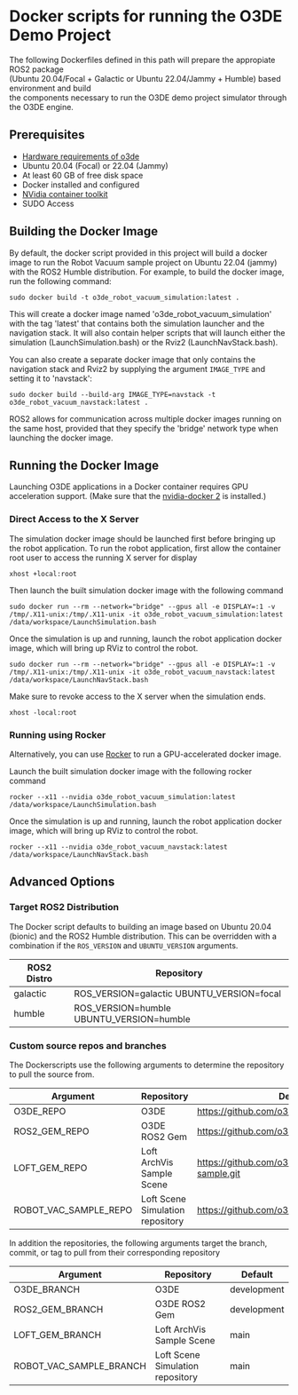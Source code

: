 # Docker scripts for running the O3DE Demo Project

The following Dockerfiles defined in this path will prepare the appropiate ROS2 package <br>
(Ubuntu 20.04/Focal + Galactic or Ubuntu 22.04/Jammy + Humble) based environment and build<br>
the components necessary to run the O3DE demo project simulator through the O3DE engine.

## Prerequisites

* [Hardware requirements of o3de](https://www.o3de.org/docs/welcome-guide/requirements/)
* Ubuntu 20.04 (Focal) or 22.04 (Jammy)
* At least 60 GB of free disk space
* Docker installed and configured
* [NVidia container toolkit](https://docs.nvidia.com/datacenter/cloud-native/container-toolkit/install-guide.html#docker)
* SUDO Access

## Building the Docker Image

By default, the docker script provided in this project will build a docker image to run the Robot Vacuum sample project
on Ubuntu 22.04 (jammy) with the ROS2 Humble distribution. For example, to build the docker image, run the following
command:

```
sudo docker build -t o3de_robot_vacuum_simulation:latest .
```

This will create a docker image named 'o3de_robot_vacuum_simulation' with the tag 'latest' that contains both the simulation launcher and the 
navigation stack. It will also contain helper scripts that will launch either the simulation (LaunchSimulation.bash) or 
the Rviz2 (LaunchNavStack.bash).

You can also create a separate docker image that only contains the navigation stack and Rviz2 by supplying the argument 
```IMAGE_TYPE``` and setting it to 'navstack':

```
sudo docker build --build-arg IMAGE_TYPE=navstack -t o3de_robot_vacuum_navstack:latest .
```

ROS2 allows for communication across multiple docker images running on the same host, provided that they specify the 'bridge' 
network type when launching the docker image.


## Running the Docker Image

Launching O3DE applications in a Docker container requires GPU acceleration support. (Make sure that the [nvidia-docker 2](https://docs.nvidia.com/datacenter/cloud-native/container-toolkit/install-guide.html#docker) is installed.)

### Direct Access to the X Server
The simulation docker image should be launched first before bringing up the robot application. To run the robot application, 
first allow the container root user to access the running X server for display

```
xhost +local:root
```

Then launch the built simulation docker image with the following command

```
sudo docker run --rm --network="bridge" --gpus all -e DISPLAY=:1 -v /tmp/.X11-unix:/tmp/.X11-unix -it o3de_robot_vacuum_simulation:latest /data/workspace/LaunchSimulation.bash
```

Once the simulation is up and running, launch the robot application docker image, which will bring up RViz to control the robot.

```
sudo docker run --rm --network="bridge" --gpus all -e DISPLAY=:1 -v /tmp/.X11-unix:/tmp/.X11-unix -it o3de_robot_vacuum_navstack:latest /data/workspace/LaunchNavStack.bash

```

Make sure to revoke access to the X server when the simulation ends.

```
xhost -local:root
```

### Running using Rocker

Alternatively, you can use [Rocker](https://github.com/osrf/rocker) to run a GPU-accelerated docker image. 

Launch the built simulation docker image with the following rocker command

```
rocker --x11 --nvidia o3de_robot_vacuum_simulation:latest /data/workspace/LaunchSimulation.bash
```

Once the simulation is up and running, launch the robot application docker image, which will bring up RViz to control the robot.

```
rocker --x11 --nvidia o3de_robot_vacuum_navstack:latest /data/workspace/LaunchNavStack.bash
```

## Advanced Options

### Target ROS2 Distribution
The Docker script defaults to building an image based on Ubuntu 20.04 (bionic) and the ROS2 Humble distribution. This can be overridden 
with a combination if the ```ROS_VERSION``` and ```UBUNTU_VERSION``` arguments.

| ROS2 Distro   | Repository                                |
|---------------|-------------------------------------------|
| galactic      | ROS_VERSION=galactic UBUNTU_VERSION=focal |
| humble        | ROS_VERSION=humble UBUNTU_VERSION=humble  |


### Custom source repos and branches

The Dockerscripts use the following arguments to determine the repository to pull the source from. 

| Argument              | Repository                       | Default     |
|-----------------------|----------------------------------|-------------|
| O3DE_REPO             | O3DE                             | https://github.com/o3de/o3de.git                   |
| ROS2_GEM_REPO         | O3DE ROS2 Gem                    | https://github.com/o3de/o3de-extras.git            |
| LOFT_GEM_REPO         | Loft ArchVis Sample Scene        | https://github.com/o3de/loft-arch-vis-sample.git   |
| ROBOT_VAC_SAMPLE_REPO | Loft Scene Simulation repository | https://github.com/o3de/RobotVacuumSample          |

In addition the repositories, the following arguments target the branch, commit, or tag to pull from their corresponding repository

| Argument                | Repository                       | Default     |
|-------------------------|----------------------------------|-------------|
| O3DE_BRANCH             | O3DE                             | development |
| ROS2_GEM_BRANCH         | O3DE ROS2 Gem                    | development |
| LOFT_GEM_BRANCH         | Loft ArchVis Sample Scene        | main        |
| ROBOT_VAC_SAMPLE_BRANCH | Loft Scene Simulation repository | main        |

